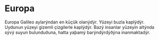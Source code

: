 # Europa

Europa Galileo aylarýndan en küçük olanýdýr. Yüzeyi buzla kaplýdýr. Uydunun
yüzeyi gizemli çizgilerle kaplýdýr. Bazý insanlar yüzeyin altýnda sývý suyun
bulunduðuna, hatta yaþamý barýndýrdýðýna inanmaktadýr.
